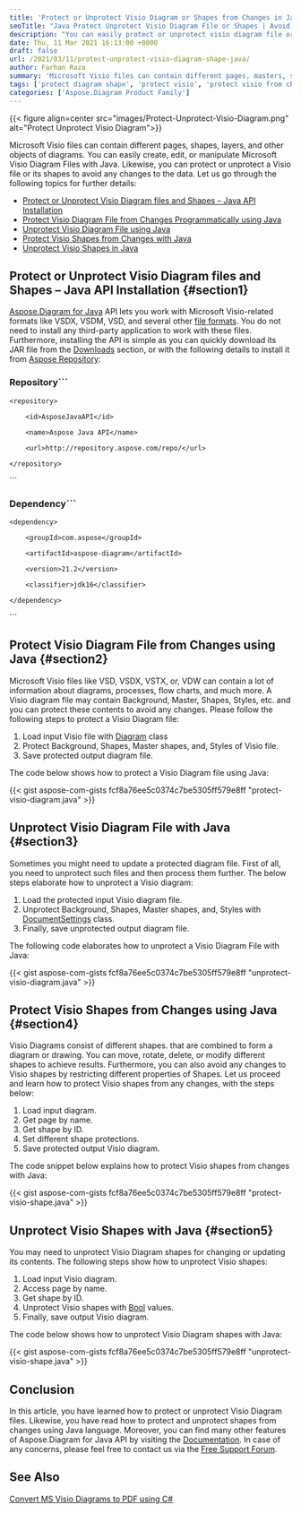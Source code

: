 ```yaml
---
title: 'Protect or Unprotect Visio Diagram or Shapes from Changes in Java'
seoTitle: "Java Protect Unprotect Visio Diagram File or Shapes | Avoid Changes"
description: "You can easily protect or unprotect visio diagram file or shapes programmatically using Java language. Avoid changes or modifications in Visio."
date: Thu, 11 Mar 2021 16:13:00 +0000
draft: false
url: /2021/03/11/protect-unprotect-visio-diagram-shape-java/
author: Farhan Raza
summary: 'Microsoft Visio files can contain different pages, masters, shapes, layers, and other objects for creating diagrams. You can easily create, edit, or manipulate Microsoft Visio Diagram Files in your Java applications. Likewise, you can protect or unprotect a Visio file or its shapes to avoid any changes to the data.'
tags: ['protect diagram shape', 'protect visio', 'protect visio from changes java', 'unprotect dagram shape', 'unprotect visio']
categories: ['Aspose.Diagram Product Family']
---
```




{{< figure align=center src="images/Protect-Unprotect-Visio-Diagram.png" alt="Protect Unprotect Visio Diagram">}}


Microsoft Visio files can contain different pages, shapes, layers, and other objects of diagrams. You can easily create, edit, or manipulate Microsoft Visio Diagram Files with Java. Likewise, you can protect or unprotect a Visio file or its shapes to avoid any changes to the data. Let us go through the following topics for further details:

*   [Protect or Unprotect Visio Diagram files and Shapes – Java API Installation][1]
*   [Protect Visio Diagram File from Changes Programmatically using Java][2]
*   [Unprotect Visio Diagram File using Java][3]
*   [Protect Visio Shapes from Changes with Java][4]
*   [Unprotect Visio Shapes in Java][5]

## Protect or Unprotect Visio Diagram files and Shapes – Java API Installation {#section1}

[Aspose.Diagram for Java][6] API lets you work with Microsoft Visio-related formats like VSDX, VSDM, VSD, and several other [file formats][7]. You do not need to install any third-party application to work with these files. Furthermore, installing the API is simple as you can quickly download its JAR file from the [Downloads][8] section, or with the following details to install it from [Aspose Repository][9]:

### Repository```
 <repositories>

    <repository>

        <id>AsposeJavaAPI</id>

        <name>Aspose Java API</name>

        <url>http://repository.aspose.com/repo/</url>

    </repository>

</repositories>
```

### Dependency```
 <dependencies>

    <dependency>

        <groupId>com.aspose</groupId>

        <artifactId>aspose-diagram</artifactId>

        <version>21.2</version>

        <classifier>jdk16</classifier>

    </dependency>

</dependencies>
```

## Protect Visio Diagram File from Changes using Java {#section2}

Microsoft Visio files like VSD, VSDX, VSTX, or, VDW can contain a lot of information about diagrams, processes, flow charts, and much more. A Visio diagram file may contain Background, Master, Shapes, Styles, etc. and you can protect these contents to avoid any changes. Please follow the following steps to protect a Visio Diagram file:

1.  Load input Visio file with [Diagram][10] class
2.  Protect Background, Shapes, Master shapes, and, Styles of Visio file.
3.  Save protected output diagram file.

The code below shows how to protect a Visio Diagram file using Java:

{{< gist aspose-com-gists fcf8a76ee5c0374c7be5305ff579e8ff "protect-visio-diagram.java" >}}

## Unprotect Visio Diagram File with Java {#section3}

Sometimes you might need to update a protected diagram file. First of all, you need to unprotect such files and then process them further. The below steps elaborate how to unprotect a Visio diagram:

1.  Load the protected input Visio diagram file.
2.  Unprotect Background, Shapes, Master shapes, and, Styles with [DocumentSettings][11] class.
3.  Finally, save unprotected output diagram file.

The following code elaborates how to unprotect a Visio Diagram File with Java:

{{< gist aspose-com-gists fcf8a76ee5c0374c7be5305ff579e8ff "unprotect-visio-diagram.java" >}}

## Protect Visio Shapes from Changes using Java {#section4}

Visio Diagrams consist of different shapes. that are combined to form a diagram or drawing. You can move, rotate, delete, or modify different shapes to achieve results. Furthermore, you can also avoid any changes to Visio shapes by restricting different properties of Shapes. Let us proceed and learn how to protect Visio shapes from any changes, with the steps below:

1.  Load input diagram.
2.  Get page by name.
3.  Get shape by ID.
4.  Set different shape protections.
5.  Save protected output Visio diagram.

The code snippet below explains how to protect Visio shapes from changes with Java:

{{< gist aspose-com-gists fcf8a76ee5c0374c7be5305ff579e8ff "protect-visio-shape.java" >}}

## Unprotect Visio Shapes with Java {#section5}

You may need to unprotect Visio Diagram shapes for changing or updating its contents. The following steps show how to unprotect Visio shapes:

1.  Load input Visio diagram.
2.  Access page by name.
3.  Get shape by ID.
4.  Unprotect Visio shapes with [Bool][12] values.
5.  Finally, save output Visio diagram.

The code below shows how to unprotect Visio Diagram shapes with Java:

{{< gist aspose-com-gists fcf8a76ee5c0374c7be5305ff579e8ff "unprotect-visio-shape.java" >}}

## Conclusion

In this article, you have learned how to protect or unprotect Visio Diagram files. Likewise, you have read how to protect and unprotect shapes from changes using Java language. Moreover, you can find many other features of Aspose.Diagram for Java API by visiting the [Documentation][13]. In case of any concerns, please feel free to contact us via the [Free Support Forum][14].

## See Also

[Convert MS Visio Diagrams to PDF using C#][15]




[1]: #section1
[2]: #section2
[3]: #section3
[4]: #section4
[5]: #section5
[6]: https://products.aspose.com/diagram/java
[7]: https://docs.aspose.com/diagram/java/supported-file-formats/
[8]: https://downloads.aspose.com/diagram/java
[9]: https://repository.aspose.com/webapp/#/artifacts/browse/tree/General/repo/com/aspose/aspose-diagram
[10]: https://apireference.aspose.com/diagram/java/com.aspose.diagram/Diagram
[11]: https://apireference.aspose.com/diagram/java/com.aspose.diagram/DocumentSettings
[12]: https://apireference.aspose.com/diagram/java/com.aspose.diagram/bool
[13]: https://docs.aspose.com/diagram/java/
[14]: https://forum.aspose.com/c/diagram
[15]: https://blog.aspose.com/2021/01/22/Convert-Visio-Diagrams-to-PDF-Csharp/





